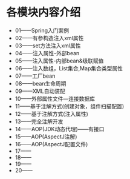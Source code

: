 # 各模块内容介绍
- 01——Spring入门案例
- 02——有参构造注入xml属性
- 03——set方法注入xml属性
- 04——注入属性-外部bean
- 05——注入属性-内部bean&级联赋值
- 06——注入数组，List集合,Map集合类型属性
- 07——工厂bean
- 08——bean生命周期
- 09——XML自动装配
- 10——外部属性文件—连接数据库
- 11——基于注解方式(创建对象，组件扫描配置)
- 12——基于注解方式(注入属性)
- 13——完全注解开发
- 14——AOP(JDK动态代理)——有接口
- 15——AOP(AspectJ注解)
- 16——AOP(AspectJ配置文件)
- 17——
- 18——
- 19——
- 20——
